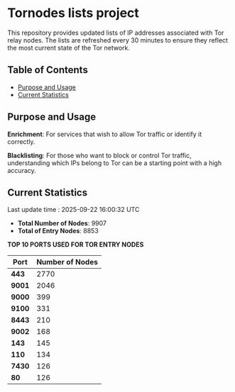 # Tornodes lists project

This repository provides updated lists of IP addresses associated with Tor relay nodes. The lists are refreshed every 30 minutes to ensure they reflect the most current state of the Tor network.

## Table of Contents

- [Purpose and Usage](#purpose-and-usage)
- [Current Statistics](#current-statistics)


## Purpose and Usage

**Enrichment**: For services that wish to allow Tor traffic or identify it correctly.

**Blacklisting**: For those who want to block or control Tor traffic, understanding which IPs belong to Tor can be a starting point with a high accuracy.

## Current Statistics

Last update time : 2025-09-22 16:00:32 UTC

- **Total Number of Nodes**: 9907
- **Total of Entry Nodes**: 8853

**TOP 10 PORTS USED FOR TOR ENTRY NODES**

| **Port** | **Number of Nodes** |
|------|-----------------|
| **443**   | 2770  |
| **9001**   | 2046  |
| **9000**   | 399  |
| **9100**   | 331  |
| **8443**   | 210  |
| **9002**   | 168  |
| **143**   | 145  |
| **110**   | 134  |
| **7430**   | 126  |
| **80**   | 126  |

